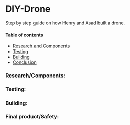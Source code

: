 # DIY-Drone
Step by step guide on how Henry and Asad built a drone.
#### Table of contents
* [Research and Components](https://github.com/hcoyle91/DIY-Drone/blob/main/README.md#researchcomponents)
* [Testing]()
* [Building]()
* [Conclusion]()



### Research/Components:

### Testing:

### Building:

### Final product/Safety:
